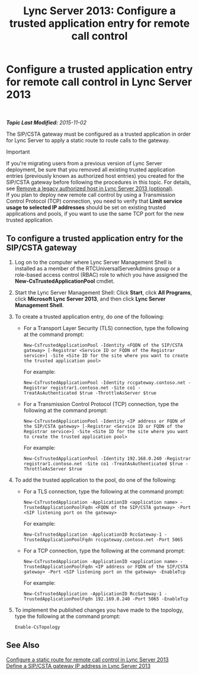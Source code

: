 ﻿---
title: 'Lync Server 2013: Configure a trusted application entry for remote call control'
TOCTitle: Configure a trusted application entry for remote call control
ms:assetid: 37777f93-8b24-40cf-808e-7c6230eb2132
ms:mtpsurl: https://technet.microsoft.com/en-us/library/Gg558636(v=OCS.15)
ms:contentKeyID: 48183829
ms.date: 11/03/2015
mtps_version: v=OCS.15
---

<div data-xmlns="http://www.w3.org/1999/xhtml">

<div class="topic" data-xmlns="http://www.w3.org/1999/xhtml" data-msxsl="urn:schemas-microsoft-com:xslt" data-cs="http://msdn.microsoft.com/en-us/">

<div data-asp="http://msdn2.microsoft.com/asp">

# Configure a trusted application entry for remote call control in Lync Server 2013

</div>

<div id="mainSection">

<div id="mainBody">

<span> </span>

_**Topic Last Modified:** 2015-11-02_

The SIP/CSTA gateway must be configured as a trusted application in order for Lync Server to apply a static route to route calls to the gateway.

<div>


> [!IMPORTANT]
> If you're migrating users from a previous version of Lync Server deployment, be sure that you removed all existing trusted application entries (previously known as authorized host entries) you created for the SIP/CSTA gateway before following the procedures in this topic. For details, see <A href="lync-server-2013-remove-a-legacy-authorized-host-optional.md">Remove a legacy authorized host in Lync Server 2013 (optional)</A>.<BR>If you plan to deploy new remote call control by using a Transmission Control Protocol (TCP) connection, you need to verify that <STRONG>Limit service usage to selected IP addresses</STRONG> should be set on existing trusted applications and pools, if you want to use the same TCP port for the new trusted application.



</div>

<div>

## To configure a trusted application entry for the SIP/CSTA gateway

1.  Log on to the computer where Lync Server Management Shell is installed as a member of the RTCUniversalServerAdmins group or a role-based access control (RBAC) role to which you have assigned the **New-CsTrustedApplicationPool** cmdlet.

2.  Start the Lync Server Management Shell: Click **Start**, click **All Programs**, click **Microsoft Lync Server 2013**, and then click **Lync Server Management Shell**.

3.  To create a trusted application entry, do one of the following:
    
      - For a Transport Layer Security (TLS) connection, type the following at the command prompt:
        
            New-CsTrustedApplicationPool -Identity <FQDN of the SIP/CSTA gateway> [-Registrar <Service ID or FQDN of the Registrar service>] -Site <Site ID for the site where you want to create the trusted application pool>
        
        For example:
        
            New-CsTrustedApplicationPool -Identity rccgateway.contoso.net -Registrar registrar1.contoso.net -Site co1 -TreatAsAuthenticated $true -ThrottleAsServer $true
    
      - For a Transmission Control Protocol (TCP) connection, type the following at the command prompt:
        
            New-CsTrustedApplicationPool -Identity <IP address or FQDN of the SIP/CSTA gateway> [-Registrar <Service ID or FQDN of the Registrar service>] -Site <Site ID for the site where you want to create the trusted application pool>
        
        For example:
        
            New-CsTrustedApplicationPool -Identity 192.168.0.240 -Registrar registrar1.contoso.net -Site co1 -TreatAsAuthenticated $true -ThrottleAsServer $true

4.  To add the trusted application to the pool, do one of the following:
    
      - For a TLS connection, type the following at the command prompt:
        
            New-CsTrustedApplication -ApplicationID <application name> -TrustedApplicationPoolFqdn <FQDN of the SIP/CSTA gateway> -Port <SIP listening port on the gateway>
        
        For example:
        
            New-CsTrustedApplication -ApplicationID RccGateway-1 -TrustedApplicationPoolFqdn rccgateway.contoso.net -Port 5065
    
      - For a TCP connection, type the following at the command prompt:
        
            New-CsTrustedApplication -ApplicationID <application name> -TrustedApplicationPoolFqdn <IP address or FQDN of the SIP/CSTA gateway> -Port <SIP listening port on the gateway> -EnableTcp
        
        For example:
        
            New-CsTrustedApplication -ApplicationID RccGateway-1 -TrustedApplicationPoolFqdn 192.169.0.240 -Port 5065 -EnableTcp

5.  To implement the published changes you have made to the topology, type the following at the command prompt:
    
        Enable-CsTopology

</div>

<div>

## See Also


[Configure a static route for remote call control in Lync Server 2013](lync-server-2013-configure-a-static-route-for-remote-call-control.md)  
[Define a SIP/CSTA gateway IP address in Lync Server 2013](lync-server-2013-define-a-sip-csta-gateway-ip-address.md)  
  

</div>

</div>

<span> </span>

</div>

</div>

</div>

